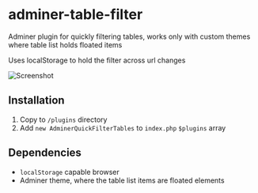 # adminer-table-filter
Adminer plugin for quickly filtering tables, works only with custom themes where table list holds floated items

Uses localStorage to hold the filter across url changes

![Screenshot](/../screenshots/table-filter.png "Table filter using custom theme")

## Installation

1. Copy to `/plugins` directory
2. Add `new AdminerQuickFilterTables` to `index.php` `$plugins` array

## Dependencies

* `localStorage` capable browser
* Adminer theme, where the table list items are floated elements
